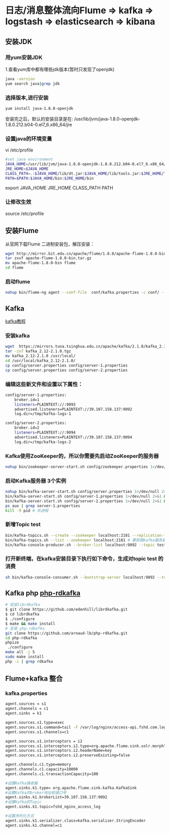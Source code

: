# 日志/消息整体流向Flume => kafka => logstash => elasticsearch => kibana

## 安装JDK
### 用yum安装JDK
1.查看yum库中都有哪些jdk版本(暂时只发现了openjdk)
```sh
java -version
yum search java|grep jdk
```
### 选择版本,进行安装
```sh
yum install java-1.8.0-openjdk
```
安装完之后，默认的安装目录是在:
/usr/lib/jvm/java-1.8.0-openjdk-1.8.0.212.b04-0.el7_6.x86_64/jre
### 设置java的环境变量
vi /etc/profile
```sh
#set java environment
JAVA_HOME=/usr/lib/jvm/java-1.8.0-openjdk-1.8.0.212.b04-0.el7_6.x86_64/jre
JRE_HOME=$JAVA_HOME
CLASS_PATH=.:$JAVA_HOME/lib/dt.jar:$JAVA_HOME/lib/tools.jar:$JRE_HOME/lib
PATH=$PATH:$JAVA_HOME/bin:$JRE_HOME/bin
```
export JAVA_HOME JRE_HOME CLASS_PATH PATH
### 让修改生效
source /etc/profile

## 安装Flume

从官网下载Flume 二进制安装包，解压安装：
```sh
wget http://mirror.bit.edu.cn/apache/flume/1.8.0/apache-flume-1.8.0-bin.tar.gz
tar zxvf apache-flume-1.8.0-bin.tar.gz
mv apache-flume-1.8.0-bin flume
cd flume
```

### 启动flume
```sh
nohup bin/flume-ng agent --conf-file  conf/kafka.properties -c conf/ --name agent -Dflume.root.logger=DEBUG,console 1>/dev/null 2>&1 &
```

## Kafka

[kafka教程](https://www.w3cschool.cn/apache_kafka/apache_kafka_introduction.html)

### 安装kafka
```sh
wget  https://mirrors.tuna.tsinghua.edu.cn/apache/kafka/2.1.0/kafka_2.12-2.1.0.tgz
tar -zxf kafka_2.12-2.1.0.tgz
mv kafka_2.12-2.1.0 /usr/local/
cd /usr/local/kafka_2.12-2.1.0/
cp config/server.properties config/server-1.properties
cp config/server.properties config/server-2.properties
```

### 编辑这些新文件和设置以下属性：
```sh
config/server-1.properties:
    broker.id=1
    listeners=PLAINTEXT://:9093
    advertised.listeners=PLAINTEXT://39.107.158.137:9092
    log.dir=/tmp/kafka-logs-1

config/server-2.properties:
    broker.id=2
    listeners=PLAINTEXT://:9094
    advertised.listeners=PLAINTEXT://39.107.158.137:9094
    log.dir=/tmp/kafka-logs-2
```
### Kafka使用ZooKeeper的，所以你需要先启动ZooKeeper的服务器
```sh
nohup bin/zookeeper-server-start.sh config/zookeeper.properties 1>/dev/null 2>&1 &
```
### 启动Kafka服务器 3个实例
```sh
nohup bin/kafka-server-start.sh config/server.properties 1>/dev/null 2>&1 &
bin/kafka-server-start.sh config/server-1.properties 1>/dev/null 2>&1 &
bin/kafka-server-start.sh config/server-2.properties 1>/dev/null 2>&1 &
ps aux | grep server-1.properties
kill -9 pid # 杀进程
```

### 新增Topic test
```sh
bin/kafka-topics.sh --create --zookeeper localhost:2181 --replication-factor 1 --partitions 3 --topic log
bin/kafka-topics.sh --list --zookeeper localhost:2181 # 要获取Kafka服务器中的主题列表
bin/kafka-console-producer.sh --broker-list localhost:9092 --topic test # 发送消息
```

### 打开新终端，在kafka安装目录下执行如下命令，生成对topic test 的消费
```sh
sh bin/kafka-console-consumer.sh --bootstrap-server localhost:9092 --topic log --from-beginning
```

## Kafka php [php-rdkafka](https://github.com/arnaud-lb/php-rdkafka)


```sh
# 安装librdkafka
$ git clone https://github.com/edenhill/librdkafka.git
$ cd librdkafka
$ ./configure
$ make && make install
# 安装 php-rdkafka
git clone https://github.com/arnaud-lb/php-rdkafka.git
cd php-rdkafka
phpize
 ./configure
make all -j 5
sudo make install
php -i | grep rdkafka
```

## Flume+kafka 整合

### kafka.properties
```sh
agent.sources = s1
agent.channels = c1
agent.sinks = k1

agent.sources.s1.type=exec
agent.sources.s1.command=tail -F /var/log/nginx/access-api.fshd.com.log
agent.sources.s1.channels=c1

agent.sources.s1.interceptors = i2
agent.sources.s1.interceptors.i2.type=org.apache.flume.sink.solr.morphline.UUIDInterceptor$Builder
agent.sources.s1.interceptors.i2.headerName=key
agent.sources.s1.interceptors.i2.preserveExisting=false

agent.channels.c1.type=memory
agent.channels.c1.capacity=10000
agent.channels.c1.transactionCapacity=100

#设置Kafka接收器
agent.sinks.k1.type= org.apache.flume.sink.kafka.KafkaSink
#设置Kafka的broker地址和端口号
agent.sinks.k1.brokerList=39.107.158.137:9092
#设置Kafka的Topic
agent.sinks.k1.topic=fshd_nginx_access_log

#设置序列化方式
agent.sinks.k1.serializer.class=kafka.serializer.StringEncoder
agent.sinks.k1.channel=c1
```



